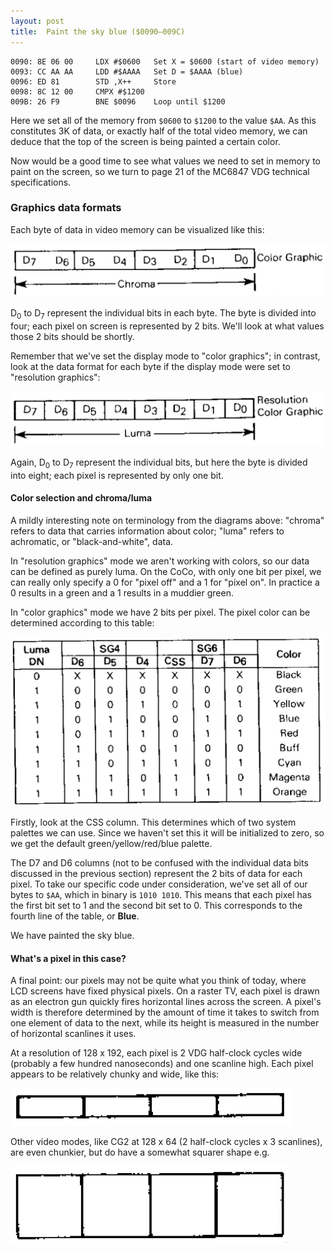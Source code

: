 ```yaml
---
layout: post
title:  Paint the sky blue ($0090—009C)
---
```


```
0090: 8E 06 00     LDX #$0600   Set X = $0600 (start of video memory)
0093: CC AA AA     LDD #$AAAA   Set D = $AAAA (blue)
0096: ED 81        STD ,X++     Store
0098: 8C 12 00     CMPX #$1200  
009B: 26 F9        BNE $0096    Loop until $1200
```

Here we set all of the memory from `$0600` to `$1200` to the value `$AA`. As this constitutes 3K of data, or exactly half of the total video memory, we can deduce that the top of the screen is being painted a certain color.

Now would be a good time to see what values we need to set in memory to paint on the screen, so we turn to page 21 of the MC6847 VDG technical specifications.

### Graphics data formats
Each byte of data in video memory can be visualized like this:

![Color Graphics Data Format](../images/Color_Graphic_Data_Format.png)

D<sub>0</sub> to D<sub>7</sub> represent the individual bits in each byte. The byte is divided into four; each pixel on screen is represented by 2 bits. We'll look at what values those 2 bits should be shortly.

Remember that we've set the display mode to "color graphics"; in contrast, look at the data format for each byte if the display mode were set to "resolution graphics":

![Resolution Graphics Data Format](../images/Resolution_Graphic_Data_Format.png "Resolution Graphics Data Format")

Again, D<sub>0</sub> to D<sub>7</sub> represent the individual bits, but here the byte is divided into eight; each pixel is represented by only one bit.

#### Color selection and chroma/luma
A mildly interesting note on terminology from the diagrams above: "chroma" refers to data that carries information about color; "luma" refers to achromatic, or "black-and-white", data. 

In "resolution graphics" mode we aren't working with colors, so our data can be defined as purely luma. On the CoCo, with only one bit per pixel, we can really only specify a 0 for "pixel off" and a 1 for "pixel on". In practice a 0 results in a green and a 1 results in a muddier green.

In "color graphics" mode we have 2 bits per pixel. The pixel color can be determined according to this table:

![Color selection on the MC6847](../images/Color_Selection_Data.png "Color selection on the MC6847")

Firstly, look at the CSS column. This determines which of two system palettes we can use. Since we haven't set this it will be initialized to zero, so we get the default green/yellow/red/blue palette.

The D7 and D6 columns (not to be confused with the individual data bits discussed in the previous section) represent the 2 bits of data for each pixel. To take our specific code under consideration, we've set all of our bytes to `$AA`, which in binary is `1010 1010`. This means that each pixel has the first bit set to 1 and the second bit set to 0. This corresponds to the fourth line of the table, or **Blue**.

We have painted the sky blue.

#### What's a pixel in this case?
A final point: our pixels may not be quite what you think of today, where LCD screens have fixed physical pixels. On a raster TV, each pixel is drawn as an electron gun quickly fires horizontal lines across the screen. A pixel's width is therefore determined by the amount of time it takes to switch from one element of data to the next, while its height is measured in the number of horizontal scanlines it uses.

At a resolution of 128 x 192, each pixel is 2 VDG half-clock cycles wide (probably a few hundred nanoseconds) and one scanline high. Each pixel appears to be relatively chunky and wide, like this:

![Pixel shape for CG6](../images/Pixel_Shape_CG6.png "Pixel shape for CG6")

Other video modes, like CG2 at 128 x 64 (2 half-clock cycles x 3 scanlines), are even chunkier, but do have a somewhat squarer shape e.g.

![Pixel shape for CG2](../images/Pixel_Shape_CG2.png "Pixel shape for CG2")